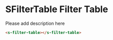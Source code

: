 # SFilterTable Filter Table

Please add description here

``` html
<s-filter-table></s-filter-table>
```
